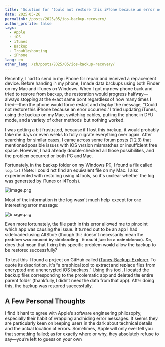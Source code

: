 ```yaml
---
title: 'Solution for "Could not restore this iPhone because an error occurred" When Restoring iOS from Mac/iTunes Backup'
date: 2025-05-26
permalink: /posts/2025/05/ios-backup-recovery/
author_profile: false
tags:
  - Apple
  - iOS
  - iTunes
  - Backup
  - Troubleshooting
  - iPhone
lang: en
other_lang: /zh/posts/2025/05/ios-backup-recovery/
---
```


Recently, I had to send in my iPhone for repair and received a replacement device. Before handing in my phone, I made data backups using both Finder on my Mac and iTunes on Windows. When I got my new phone back and tried to restore from backup, the restoration would progress halfway—always stopping at the exact same point regardless of how many times I tried—then the phone would force restart and display the message, "Could not restore this iPhone because an error occurred." I tried updating iTunes, using the backup on my Mac, switching cables, putting the phone in DFU mode, and a variety of other methods, but nothing worked.

I was getting a bit frustrated, because if I lost this backup, it would probably take me days or even weeks to fully migrate everything over again. After searching for similar cases, I came across some forum posts ([1](https://www.reddit.com/r/iphonehelp/comments/7188lt/iitunes_could_not_restore_this_iphone_because_an/) [2](https://discussions.apple.com/thread/254114947?sortBy=rank) [3](https://support.apple.com/en-us/108308)) that mentioned possible issues with iOS version mismatches or insufficient free space. However, I had already double-checked all those possibilities, and the problem occurred on both PC and Mac.

Fortunately, in the backup folder on my Windows PC, I found a file called `log.txt` (Note: I could not find an equivalent file on my Mac. I also experimented with restoring using i4Tools, so it's unclear whether the log was generated by iTunes or i4Tools).

![image.png](https://i.tsk.im/file/4X2KUTER.png)

Most of the information in the log wasn't much help, except for one interesting error message:

![image.png](https://i.tsk.im/file/TvmugLT9.png)

Even more fortunately, the file path in this error allowed me to pinpoint which app was causing the issue. It turned out to be an app I had sideloaded using AltStore (though this doesn't necessarily mean the problem was caused by sideloading—it could just be a coincidence). So, does that mean that fixing this specific problem would allow the backup to be restored successfully?

To test this, I found a project on GitHub called [iTunes-Backup-Explorer](https://github.com/MaxiHuHe04/iTunes-Backup-Explorer). To quote its description, it's “a graphical tool to extract and replace files from encrypted and unencrypted iOS backups.” Using this tool, I located the backup files corresponding to the problematic app and deleted the entire parent folder (thankfully, I didn’t need the data from that app). After doing this, the backup was restored successfully.

## A Few Personal Thoughts

I find it hard to agree with Apple’s software engineering philosophy, especially their habit of wrapping and hiding error messages. It seems they are particularly keen on keeping users in the dark about technical details and the actual location of errors. Sometimes, Apple will only ever tell you that something failed; as for exactly where or why, they absolutely refuse to say—you’re left to guess on your own.
